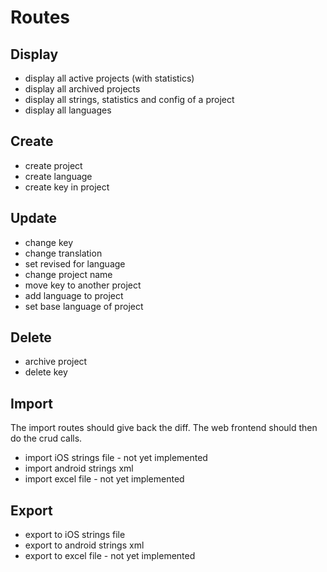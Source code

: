 # Routes

## Display

* display all active projects (with statistics)
* display all archived projects
* display all strings, statistics and config of a project
* display all languages

## Create

* create project
* create language
* create key in project

## Update

* change key 
* change translation
* set revised for language
* change project name
* move key to another project
* add language to project
* set base language of project

## Delete

* archive project
* delete key

## Import

The import routes should give back the diff. The web frontend should then do the crud calls.

* import iOS strings file - not yet implemented
* import android strings xml
* import excel file - not yet implemented

## Export

* export to iOS strings file
* export to android strings xml
* export to excel file - not yet implemented

